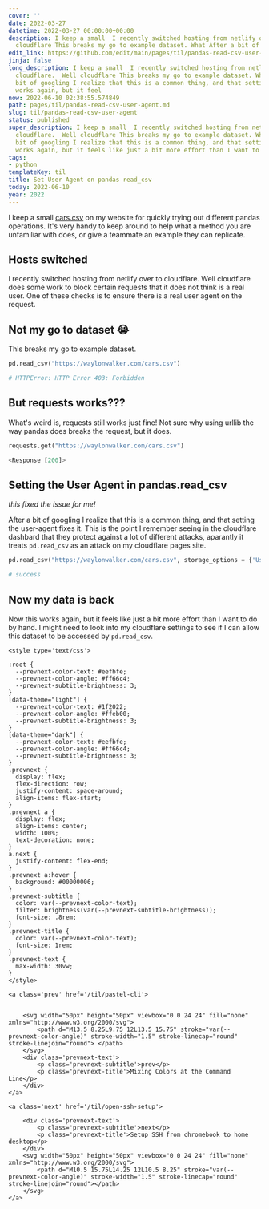 ```yaml
---
cover: ''
date: 2022-03-27
datetime: 2022-03-27 00:00:00+00:00
description: I keep a small  I recently switched hosting from netlify over to cloudflare.  Well
  cloudflare This breaks my go to example dataset. What After a bit of googling
edit_link: https://github.com/edit/main/pages/til/pandas-read-csv-user-agent.md
jinja: false
long_description: I keep a small  I recently switched hosting from netlify over to
  cloudflare.  Well cloudflare This breaks my go to example dataset. What After a
  bit of googling I realize that this is a common thing, and that setting Now this
  works again, but it feel
now: 2022-06-10 02:38:55.574849
path: pages/til/pandas-read-csv-user-agent.md
slug: til/pandas-read-csv-user-agent
status: published
super_description: I keep a small  I recently switched hosting from netlify over to
  cloudflare.  Well cloudflare This breaks my go to example dataset. What After a
  bit of googling I realize that this is a common thing, and that setting Now this
  works again, but it feels like just a bit more effort than I want to
tags:
- python
templateKey: til
title: Set User Agent on pandas read_csv
today: 2022-06-10
year: 2022
---
```


I keep a small [cars.csv](https://waylonwalker.com/cars.csv) on my website for
quickly trying out different pandas operations.  It's very handy to keep around
to help what a method you are unfamiliar with does, or give a teammate an
example they can replicate.

## Hosts switched

I recently switched hosting from netlify over to cloudflare.  Well cloudflare
does some work to block certain requests that it does not think is a real user.
One of these checks is to ensure there is a real user agent on the request.

## Not my go to dataset 😭

This breaks my go to example dataset.

```python
pd.read_csv("https://waylonwalker.com/cars.csv")

# HTTPError: HTTP Error 403: Forbidden
```

## But requests works???

What's weird is, requests still works just fine!  Not sure why using urllib the
way pandas does breaks the request, but it does.

```python
requests.get("https://waylonwalker.com/cars.csv")

<Response [200]>
```

## Setting the User Agent in pandas.read_csv

_this fixed the issue for me!_

After a bit of googling I realize that this is a common thing, and that setting
the user-agent fixes it.  This is the point I remember seeing in the cloudflare
dashbard that they protect against a lot of different attacks, aparantly it
treats `pd.read_csv` as an attack on my cloudflare pages site.

```python
pd.read_csv("https://waylonwalker.com/cars.csv", storage_options = {'User-Agent': 'Mozilla/5.0'})

# success
```

## Now my data is back

Now this works again, but it feels like just a bit more effort than I want to
do by hand.  I might need to look into my cloudflare settings to see if I can
allow this dataset to be accessed by `pd.read_csv`.
<div class='prevnext'>

    <style type='text/css'>

    :root {
      --prevnext-color-text: #eefbfe;
      --prevnext-color-angle: #ff66c4;
      --prevnext-subtitle-brightness: 3;
    }
    [data-theme="light"] {
      --prevnext-color-text: #1f2022;
      --prevnext-color-angle: #ffeb00;
      --prevnext-subtitle-brightness: 3;
    }
    [data-theme="dark"] {
      --prevnext-color-text: #eefbfe;
      --prevnext-color-angle: #ff66c4;
      --prevnext-subtitle-brightness: 3;
    }
    .prevnext {
      display: flex;
      flex-direction: row;
      justify-content: space-around;
      align-items: flex-start;
    }
    .prevnext a {
      display: flex;
      align-items: center;
      width: 100%;
      text-decoration: none;
    }
    a.next {
      justify-content: flex-end;
    }
    .prevnext a:hover {
      background: #00000006;
    }
    .prevnext-subtitle {
      color: var(--prevnext-color-text);
      filter: brightness(var(--prevnext-subtitle-brightness));
      font-size: .8rem;
    }
    .prevnext-title {
      color: var(--prevnext-color-text);
      font-size: 1rem;
    }
    .prevnext-text {
      max-width: 30vw;
    }
    </style>
    
    <a class='prev' href='/til/pastel-cli'>
    

        <svg width="50px" height="50px" viewbox="0 0 24 24" fill="none" xmlns="http://www.w3.org/2000/svg">
            <path d="M13.5 8.25L9.75 12L13.5 15.75" stroke="var(--prevnext-color-angle)" stroke-width="1.5" stroke-linecap="round" stroke-linejoin="round"> </path>
        </svg>
        <div class='prevnext-text'>
            <p class='prevnext-subtitle'>prev</p>
            <p class='prevnext-title'>Mixing Colors at the Command Line</p>
        </div>
    </a>
    
    <a class='next' href='/til/open-ssh-setup'>
    
        <div class='prevnext-text'>
            <p class='prevnext-subtitle'>next</p>
            <p class='prevnext-title'>Setup SSH from chromebook to home desktop</p>
        </div>
        <svg width="50px" height="50px" viewbox="0 0 24 24" fill="none" xmlns="http://www.w3.org/2000/svg">
            <path d="M10.5 15.75L14.25 12L10.5 8.25" stroke="var(--prevnext-color-angle)" stroke-width="1.5" stroke-linecap="round" stroke-linejoin="round"></path>
        </svg>
    </a>
  </div>